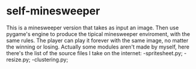 # self-minesweeper
This is a minesweeper version that takes as input an image. Then use pygame's engine to produce the tipical minesweeper enviroment, with the same rules.
The player can play it forever with the same image, no matter the winning or losing.
Actually some modules aren't made by myself, here there's the list of the source files I take on the internet:
-spritesheet.py;
-resize.py;
-clustering.py;
